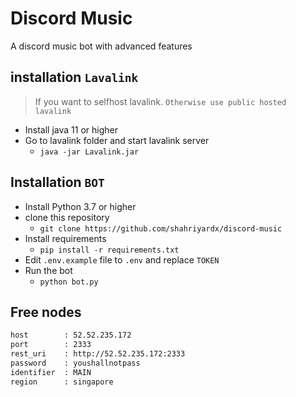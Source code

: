 # Discord Music
A discord music bot with advanced features

## installation `Lavalink`
> If you want to selfhost lavalink. `Otherwise use public hosted lavalink`
- Install java 11 or higher
- Go to lavalink folder and start lavalink server
    - `java -jar Lavalink.jar`

## Installation `BOT` 
- Install Python 3.7 or higher
- clone this repository
    - `git clone https://github.com/shahriyardx/discord-music`
- Install requirements
    - `pip install -r requirements.txt`
- Edit `.env.example` file to `.env` and replace `TOKEN`
- Run the bot
    - `python bot.py`


## Free nodes
```txt
host        : 52.52.235.172
port        : 2333
rest_uri    : http://52.52.235.172:2333
password    : youshallnotpass
identifier  : MAIN
region      : singapore
```